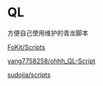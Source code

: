 # QL
方便自己使用维护的青龙脚本

[FoKit/Scripts](https://github.com/FoKit/Scripts/tree/main?tab=readme-ov-file)

[yang7758258/ohhh_QL-Script](https://github.com/yang7758258/ohhh_QL-Script)

[sudojia/scripts](https://github.com/sudojia/scripts)

